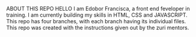 ABOUT THIS REPO
HELLO
I am Edobor Francisca, a front end feveloper in training.
I am currently building my skills in HTML, CSS and JAVASCRIPT.
This repo has four branches, with each branch having its individual files.
This repo was created with the instructions given out by the zuri mentors.
